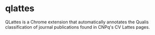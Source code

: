# qlattes
QLattes is a Chrome extension that automatically annotates the Qualis classification of journal publications found in CNPq's CV Lattes pages.
